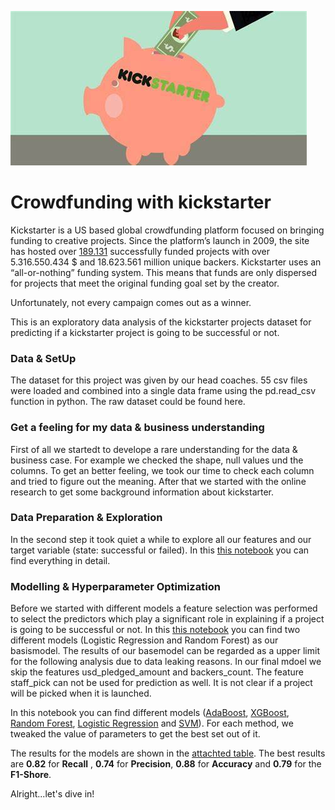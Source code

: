 
![](https://github.com/Linchen106/Projekt-2/blob/main/Schwein_ks.jpg)


# Crowdfunding with kickstarter

Kickstarter is a US based global crowdfunding platform focused on bringing funding to creative projects. 
Since the platform’s launch in 2009, the site has hosted over [189.131](https://www.kickstarter.com/help/stats?lang=de) successfully funded projects with over 5.316.550.434 $ and 18.623.561 million unique backers. 
Kickstarter uses an “all-or-nothing” funding system. This means that funds are only dispersed for projects that meet the original funding goal set by the creator.

Unfortunately, not every campaign comes out as a winner. 

This is an exploratory data analysis of the kickstarter projects dataset for predicting if a kickstarter project is going to be successful or not.

### Data & SetUp
The dataset for this project was given by our head coaches. 
55 csv files were loaded and combined into a single data frame using the pd.read_csv function in python. 
The raw dataset could be found here. 

### Get a feeling for my data & business understanding
First of all we startedt to develope a rare understanding for the data & business case. 
For example we checked the shape, null values und the columns. 
To get an better feeling, we took our time to check each column and tried to figure out the meaning. 
After that we started with the online research to get some background information about kickstarter. 

### Data Preparation & Exploration
In the second step it took quiet a while to explore all our features and our target variable (state: successful or failed). 
In this [this notebook](https://github.com/Linchen106/Projekt-2/blob/main/EDA.ipynb)  you can find everything in detail. 

### Modelling & Hyperparameter Optimization
Before we started with different models a feature selection was performed to select the predictors which play a significant role in explaining if a project is going to be successful or not. In this [this notebook](https://github.com/Linchen106/Projekt-2/blob/main/BaseModel.ipynb)  you can find two different models (Logistic Regression and Random Forest) as our basismodel. The results of our basemodel can be regarded as a upper limit for the following analysis due to data leaking reasons. In our final mdoel we skip the features usd_pledged_amount and backers_count. The feature staff_pick can not be used for prediction as well. It is not clear if a project will be picked when it is launched.

In this notebook you can find different models ([AdaBoost](https://github.com/Linchen106/Projekt-2/blob/main/MainModel_AdaBoost.ipynb), [XGBoost](https://github.com/Linchen106/Projekt-2/blob/main/MainModel_XGBoost.ipynb), [Random Forest](https://github.com/Linchen106/Projekt-2/blob/main/MainModel_RanFor.ipynb), [Logistic Regression](https://github.com/Linchen106/Projekt-2/blob/main/MainModel_LogR.ipynb) and [SVM](https://github.com/Linchen106/Projekt-2/blob/main/MainModel_SVM.ipynb)). For each method, we tweaked the value of parameters to get the best set out of it.

The results for the models are shown in the [attachted table](https://github.com/Linchen106/Projekt-2/blob/main/results_project_2.xls). The best results are **0.82** for **Recall** , **0.74** for **Precision**, **0.88** for **Accuracy** and **0.79** for the **F1-Shore**. 

Alright...let's dive in!

